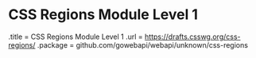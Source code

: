 # CSS Regions Module Level 1

.title = CSS Regions Module Level 1
.url = <https://drafts.csswg.org/css-regions/>
.package = github.com/gowebapi/webapi/unknown/css-regions
